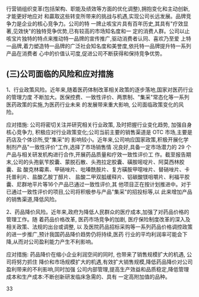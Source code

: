 行营销组织变革(包括架构、职能及绩效等方面的优化调整),拥抱变化和主动创新,才能更好地应对 和贏取这些转变所带来的挑战与机遇,实现公司长远发展。品牌竞争力是企业的核心竞争力。公司的特 一牌止咳宝片具有百年历史,其具有"疗效显著,见效快"的独特竞争优势,已有较高的市场知名度和一 定的消费人群。公司以止咳宝片独特的特点来推动特一品牌的宣传推广,驱动消费者认同、喜欢乃至爱 上特一品牌,着力塑造特一品牌的广泛社会知名度和美誉度,依托特一品牌提升特一系列产品在消费者 心中的价值认可度,促进公司不断获得和保持竞争优势。

## (三)公司面临的风险和应对措施

1、行业政策风险。近年来,随着医药体制改革相关政策的逐步落地,国家对医药行业的管理力度 不断加大。医保控费、一致性评价、两票制、"集采"常态化等一系列医药政策的实施,为医药行业未来 的发展带来重大影响, 公司面临政策变化的风险。

应对措施: 公司将密切关注并研究相关行业政策, 及时把握行业变化趋势, 加强自身核心竞争力, 积极应对行业政策变化;公司当前主要的销售渠道是 OTC 市场,主要是药店及个体诊所,受"集采"的 影响较小。近年来,公司响应国家政策,积极开展化学制剂产品"一致性评价"工作,选择了市场销售情 况良好,具备一定市场潜力的 29 个产品与相关研发机构进行合作,开展药品质量和疗效一致性评价工 作。截至报告期末,公司的头孢氨苄胶囊、蒙脱石散、头孢拉定胶囊、磺胺嘧啶片、阿莫西林胶囊、盐 酸克林霉素、甲硝唑片、吡嗪酰胺片、复方磺胺甲噁唑片、替硝唑片、卡托普利片、盐酸乙胺丁醇片、 盐酸二甲双胍缓释片、铝碳酸镁咀嚼片、利福平胶囊、尼群地平片等16个产品已通过一致性评价,其 他项目正在按计划推进中。对于已通过一致性评价的项目,公司将积极参与产品"集采"的招投标等,以 此来增加产品的销售渠道,降低风险。

2、药品降价风险。近年来,政府为降低人民群众的医疗成本,加强了对药品价格的管理工作。随 着药品价格改革, 医药市场竞争的加剧, 医疗保险制度改革的深入及相关政策、法规的出台或调整, 以 及医院药品招标采购等一系列药品价格调控政策的进一步推广,预计我国药品降价趋势仍将持续,医药 行业的平均利润率可能会下降,从而对公司盈利能力产生不利影响。

应对措施: 药品降价在缩小企业利润空间的同时, 也带来了销售规模扩大的机遇, 公司将努力抓住 降价和市场规模扩大的机遇,有效扩大销售规模,降低药品降价对公司盈利带来的不利影响,同时加强 公司内部管理,提高生产效益和品质稳定,降低管理成本和生产成本:不断创新研发临床急需的、具有 一定高附加值的品种。

33